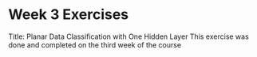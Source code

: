 # Week 3 Exercises

Title: Planar Data Classification with One Hidden Layer
This exercise was done and completed on the third week of the course